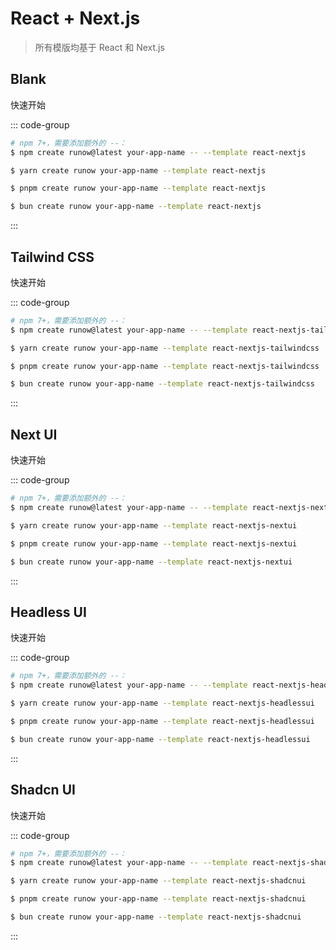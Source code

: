 # React + Next.js

> 所有模版均基于 React 和 Next.js


## Blank

<LogoBadge name="react" /> <LogoBadge name="next-js" /> <LogoBadge name="ts" />

快速开始

::: code-group

```bash [npm]
# npm 7+，需要添加额外的 --：
$ npm create runow@latest your-app-name -- --template react-nextjs
```

```bash [yarn]
$ yarn create runow your-app-name --template react-nextjs
```

```bash [pnpm]
$ pnpm create runow your-app-name --template react-nextjs
```

```bash [bun]
$ bun create runow your-app-name --template react-nextjs
```

:::


## Tailwind CSS

<LogoBadge name="react" /> <LogoBadge name="next-js" /> <LogoBadge name="tailwindcss" /> <LogoBadge name="ts" />

快速开始

::: code-group

```bash [npm]
# npm 7+，需要添加额外的 --：
$ npm create runow@latest your-app-name -- --template react-nextjs-tailwindcss
```

```bash [yarn]
$ yarn create runow your-app-name --template react-nextjs-tailwindcss
```

```bash [pnpm]
$ pnpm create runow your-app-name --template react-nextjs-tailwindcss
```

```bash [bun]
$ bun create runow your-app-name --template react-nextjs-tailwindcss
```

:::


## Next UI

<LogoBadge name="react" /> <LogoBadge name="next-js" /> <LogoBadge name="next-ui" /> <LogoBadge name="tailwindcss" /> <LogoBadge name="ts" />

快速开始

::: code-group

```bash [npm]
# npm 7+，需要添加额外的 --：
$ npm create runow@latest your-app-name -- --template react-nextjs-nextui
```

```bash [yarn]
$ yarn create runow your-app-name --template react-nextjs-nextui
```

```bash [pnpm]
$ pnpm create runow your-app-name --template react-nextjs-nextui
```

```bash [bun]
$ bun create runow your-app-name --template react-nextjs-nextui
```

:::




## Headless UI

<LogoBadge name="react" /> <LogoBadge name="next-js" /> <LogoBadge name="headless-ui" /> <LogoBadge name="tailwindcss" /> <LogoBadge name="ts" />

快速开始

::: code-group

```bash [npm]
# npm 7+，需要添加额外的 --：
$ npm create runow@latest your-app-name -- --template react-nextjs-headlessui
```

```bash [yarn]
$ yarn create runow your-app-name --template react-nextjs-headlessui
```

```bash [pnpm]
$ pnpm create runow your-app-name --template react-nextjs-headlessui
```

```bash [bun]
$ bun create runow your-app-name --template react-nextjs-headlessui
```

:::



## Shadcn UI

<LogoBadge name="react" /> <LogoBadge name="next-js" /> <LogoBadge name="shadcn-ui" /> <LogoBadge name="tailwindcss" /> <LogoBadge name="ts" />

快速开始

::: code-group

```bash [npm]
# npm 7+，需要添加额外的 --：
$ npm create runow@latest your-app-name -- --template react-nextjs-shadcnui
```

```bash [yarn]
$ yarn create runow your-app-name --template react-nextjs-shadcnui
```

```bash [pnpm]
$ pnpm create runow your-app-name --template react-nextjs-shadcnui
```

```bash [bun]
$ bun create runow your-app-name --template react-nextjs-shadcnui
```

:::

